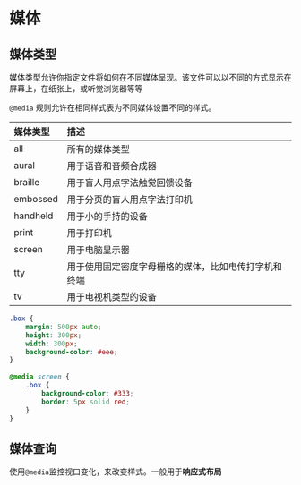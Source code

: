 # 媒体

## 媒体类型

媒体类型允许你指定文件将如何在不同媒体呈现。该文件可以以不同的方式显示在屏幕上，在纸张上，或听觉浏览器等等

`@media` 规则允许在相同样式表为不同媒体设置不同的样式。

|媒体类型|描述|
|:--|:--|
|all|所有的媒体类型|
|aural|用于语音和音频合成器|
|braille|用于盲人用点字法触觉回馈设备|
|embossed|用于分页的盲人用点字法打印机|
|handheld|用于小的手持的设备|
|print|用于打印机|
|screen|用于电脑显示器|
|tty|用于使用固定密度字母栅格的媒体，比如电传打字机和终端|
|tv|用于电视机类型的设备|

```css
.box {
	margin: 500px auto;
	height: 300px;
	width: 300px;
	background-color: #eee;
}
	
@media screen {
	.box {
		background-color: #333;
		border: 5px solid red;
	}
}
```

## 媒体查询

使用`@media`监控视口变化，来改变样式。一般用于**响应式布局**

```html

```


